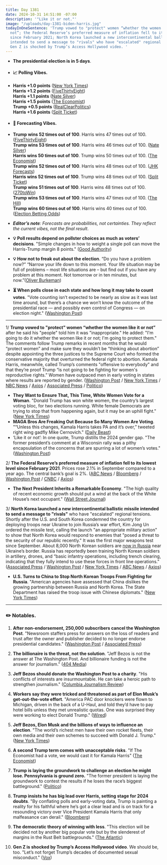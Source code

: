```yaml
---
title: Day 1381
date: 2024-10-31 14:51:00 -07:00
description: '"Like it or not."'
image: "/uploads/day-1381-biden-harris.jpg"
todayInOneSentence: 'Trump vowed to "protect" women “whether the women like it or
  not”; the Federal Reserve’s preferred measure of inflation fell to its lowest level
  since February 2021; North Korea launched a new intercontinental ballistic missile
  intended to send a message to "rivals" who have "escalated" regional tensions; and
  Gen Z is shocked by Trump’s Access Hollywood video. '
---
```


* **The presidential election is in 5 days**.
* #### 📈 Polling Vibes.
* **Harris +1.0 points** ([New York Times](https://www.nytimes.com/interactive/2024/us/elections/polls-president.html)) \
**Harris +1.2 points** ([FiveThirtyEight](https://projects.fivethirtyeight.com/polls/president-general/2024/national/)) \
**Harris +1.1 points** ([Nate Silver](https://www.natesilver.net/p/nate-silver-2024-president-election-polls-model)) \
**Harris +1.5 points** ([The Economist](https://www.economist.com/interactive/us-2024-election/trump-harris-polls)) \
**Trump +0.5 points** ([RealClearPolitics](https://www.realclearpolling.com/polls/president/general/2024/trump-vs-harris)) \
**Harris +1.6 points** ([Split Ticket](https://split-ticket.org/2024-presidential-polling-averages/))
* #### 🔮 Forecasting Vibes.
* **Trump wins 52 times out of 100**. Harris wins 47 times out of 100. ([FiveThirtyEight](https://projects.fivethirtyeight.com/2024-election-forecast/)) \
**Trump wins 53 times out of 100**. Harris wins 46 times out of 100. ([Nate Silver](https://www.natesilver.net/p/nate-silver-2024-president-election-polls-model)) \
**Harris wins 50 times out of 100**. Trump wins 50 times out of 100. ([The Economist](https://www.economist.com/interactive/us-2024-election/prediction-model/president/)) \
**Trump wins 52 times out of 100**. Harris wins 48 times out of 100. ([JHK Forecasts](https://projects.jhkforecasts.com/2024/president/#standard)) \
**Harris wins 52 times out of 100**. Trump wins 48 times out of 100. ([Split Ticket](https://split-ticket.org/2024-presidential-ratings/)) \
**Trump wins 51 times out of 100**. Harris wins 48 times out of 100. ([270toWin](https://www.270towin.com/2024-simulation/battleground-270)) \
**Trump wins 53 times out of 100**. Harris wins 47 times out of 100. ([The Hill](https://elections2024.thehill.com/forecast/2024/president/)) \
**Trump wins 60 times out of 100**. Harris wins 40 times out of 100. ([Election Betting Odds](https://www.electionbettingodds.com/)) 

* ***Editor’s note**: Forecasts are probabilities, not certainties. They reflect the current vibes, not the final result*. 
* **💡 Poll results depend on pollster choices as much as voters’ decisions**. "Simple changes in how to weight a single poll can move the Harris-Trump margin 8 points." ([Good Authority](https://goodauthority.org/news/election-poll-vote2024-data-pollster-choices-weighting/))
* **💡 How not to freak out about the election**. “Do you have a problem now?” “Narrow your life down to this moment. Your life situation may be full of problems – most life situations are – but find out if you have any problem at this moment. Not tomorrow or in ten minutes, but now.”([Oliver Burkeman](https://ckarchive.com/b/38uphkho8gnelb37xxl75f4n98pnns7))
* **⏳ When polls close in each state and how long it may take to count votes**. "Vote counting isn’t expected to be nearly as slow as it was last time around, but there’s a chance we won’t know the outcome of the presidential race — and possibly even control of Congress — on election night." ([Washington Post](https://www.washingtonpost.com/elections/2024/10/29/poll-close-times/))

---

1/ **Trump vowed to "protect" women “whether the women like it or not”** after he said his "people" told him it was "inappropriate." He added: "I'm going to do it whether the women like it or not; I'm going to protect them." The comments follow Trump remarks in recent months that he would “protect women” and make sure they wouldn’t be “thinking about abortion” despite appointing the three justices to the Supreme Court who formed the conservative majority that overturned the federal right to abortion. Kamala Harris, meanwhile, called Trump’s comments "offensive to everybody" and that they’re proof Trump “is not going to be fighting for women's reproductive rights.” Women have outpaced men in early voting in states where results are reported by gender. ([Washington Post](https://www.washingtonpost.com/politics/2024/10/31/trump-women-protector-harris/) / [New York Times](https://www.nytimes.com/live/2024/10/31/us/harris-trump-election) / [NBC News](https://www.nbcnews.com/politics/2024-election/trump-protect-women-like-it-or-not-rcna178147) / [Axios](https://www.axios.com/2024/10/31/trump-harris-women-whether-they-like-it-or-not) / [Associated Press](https://apnews.com/article/harris-trump-election-f5903d49488ebc733d7ba5812b36f935) / [Politico](https://www.politico.com/live-updates/2024/10/31/2024-elections-live-coverage-updates-analysis/harris-trump-protect-women-whether-they-like-it-or-not-00186506))

* **They Want to Ensure That, This Time, White Women Vote for a Woman**. "Donald Trump has won white women, the country’s largest voting bloc, for two elections running. White female Democrats are trying to stop that from happening again, but it may be an uphill fight." ([New York Times](https://www.nytimes.com/2024/10/31/us/politics/white-women-harris-trump-2024-election.html))
* **MAGA Bros Are Freaking Out Because So Many Women Are Voting**. "“Unless this changes, Kamala Harris takes PA and it’s over,” tweeted right wing gadfly Mike Cernovich." ([Daily Beast](https://www.thedailybeast.com/maga-bros-are-freaking-out-because-so-many-women-are-voting/))
* ‘Like it or not’: In one quote, Trump distills the 2024 gender gap. "The former president’s comment at a Wisconsin rally was a pithy encapsulation of the concerns that are spurring a lot of women’s votes." ([Washington Post](https://www.washingtonpost.com/politics/2024/10/31/trump-distills-gender-gap/))

2/ **The Federal Reserve’s preferred measure of inflation fell to its lowest level since February 2021**. Prices rose 2.1% in September compared to a year ago. The central bank’s goal is 2%. ([ABC News](https://abcnews.go.com/Business/wireStory/inflation-gauge-closely-watched-fed-falls-lowest-level-115348961) / [Bloomberg](https://www.bloomberg.com/news/articles/2024-10-31/key-us-inflation-gauge-accelerates-consumer-spending-picks-up) / [Washington Post](https://www.washingtonpost.com/business/2024/10/31/economy-election-inflation-voters/) / [CNBC](https://www.cnbc.com/2024/10/31/pce-inflation-september-2024-.html) / [Axios](https://www.axios.com/2024/10/31/federal-reserve-inflation-september))

* **The Next President Inherits a Remarkable Economy**. "The high quality of recent economic growth should put a wind at the back of the White House’s next occupant." ([Wall Street Journal](https://www.wsj.com/economy/the-next-president-inherits-a-remarkable-economy-7be2d059))

3/ **North Korea launched a new intercontinental ballistic missile intended to send a message to "rivals"** who have "escalated" regional tensions. Shortly after the U.S. and South Korea condemned the country for deploying troops near Ukraine to join Russia’s war effort, Kim Jong Un ordered the missile test, calling the launch "an appropriate military action" to show that North Korea would respond to enemies that "posed a threat to the security of our republic recently." It was the first major weapons test since September. About 8,000 North Korean soldiers are [now in Russia](https://apnews.com/article/south-korea-north-korea-troops-russia-ukraine-9ee96dc1d4f07ac0813c698e6873f96b) near Ukraine’s border. Russia has reportedly been training North Korean soldiers in artillery, drones, and “basic infantry operations, including trench clearing, indicating that they fully intend to use these forces in front line operations.” ([Associated Press](https://apnews.com/article/north-korea-missile-launch-377c07eac46ad41bda0d4445df6f51d5) / [Washington Post](https://www.washingtonpost.com/world/2024/10/30/north-korea-ballistic-missile-launch-icbm/) / [New York Times](https://www.nytimes.com/2024/10/30/world/asia/north-korea-missile-launch.html) / [ABC News](https://abcnews.go.com/International/north-korea-icbm-launch-intended-message-rivals-kim/story?id=115342345) / [Axios](https://www.axios.com/2024/10/31/trump-harris-respond-russia-north-korea))

* **U.S. Turns to China to Stop North Korean Troops From Fighting for Russia**. "American agencies have assessed that China dislikes the growing partnership between Russia and North Korea. The State Department has raised the troop issue with Chinese diplomats." ([New York Times](https://www.nytimes.com/2024/10/31/us/politics/russia-north-korea-troops-china.html))

---

### ✏️ Notables.

1. **After non-endorsement, 250,000 subscribers cancel the Washington Post**. "Newsroom staffers press for answers on the loss of readers and trust after the owner and publisher decided to no longer endorse presidential candidates." ([Washington Post](https://www.washingtonpost.com/style/media/2024/10/29/washington-post-cancellations-number/) / [Associated Press](https://apnews.com/article/washington-post-endorsement-subscribers-c8380f19023322fe3c4bc1ab8541c14c))

2. **The billionaire is the threat, not the solution**. "Jeff Bezos is not the answer at The Washington Post. And billionaire funding is not the answer for journalism." ([404 Media](https://www.404media.co/the-billionaire-is-the-threat-not-the-solution/))

3. **Jeff Bezos should donate the Washington Post to a charity**. "His conflicts of interests are insurmountable. He can take a heroic path to strengthen journalism." ([Columbia Journalism Review](https://www.cjr.org/opinion/waldman-bezos-washington-post-donation-charity-goodwill-endorsements-harris-spiked.php))

4. **Workers say they were tricked and threatened as part of Elon Musk’s get-out-the-vote effort**. "America PAC door knockers were flown to Michigan, driven in the back of a U-Haul, and told they’d have to pay hotel bills unless they met unrealistic quotas. One was surprised they were working to elect Donald Trump." ([Wired](https://www.wired.com/story/elon-musk-america-pac-blitz-canvassing-michigan-uhaul/))

5. **Jeff Bezos, Elon Musk and the billions of ways to influence an election**. "The world’s richest men have their own rocket fleets, their own media and their own schemes to succeed with Donald J. Trump." ([New York Times](https://www.nytimes.com/2024/10/30/technology/jeff-bezos-elon-musk-election.html))

6. **A second Trump term comes with unacceptable risks**. "If The Economist had a vote, we would cast it for Kamala Harris" ([The Economist](https://www.economist.com/leaders/2024/10/31/a-second-trump-term-comes-with-unacceptable-risks))

7. **Trump is laying the groundwork to challenge an election he might lose. Pennsylvania is ground zero.** "The former president is laying the groundwork to contest the results if he loses the race’s biggest battleground." ([Politico](https://www.politico.com/news/2024/10/31/trump-pennsylvania-election-conspiracy-theories-00186470))

8. **Trump insists he has big lead over Harris, setting stage for 2024 doubts**. "By conflating polls and early-voting data, Trump is painting a reality for his faithful where he’s got a clear lead and is on track for a resounding victory over Vice President Kamala Harris that only malfeasance can derail." ([Bloomberg](https://www.bloomberg.com/news/articles/2024-10-31/trump-claims-he-s-beating-harris-setting-stage-for-2024-election-doubts))

9. **The democratic theory of winning with less**. "This election will be decided not by another big popular vote but by the slenderest of margins in the Rust Belt battlegrounds." ([The Atlantic](https://www.theatlantic.com/politics/archive/2024/10/kamala-harris-narrow-path/680465/))

10. **Gen Z is shocked by Trump’s Access Hollywood video**. We should be, too. "Let’s not forget Trump’s decades of documented sexual misconduct." ([Vox](https://www.vox.com/culture/381187/trump-access-hollywood-video-gen-z-tiktok))